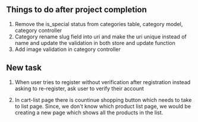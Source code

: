 ## Things to do after project completion 
1. Remove the is_special status from categories table, category model, category controller
2. Category rename slug field into uri and make the uri unique instead of name and update the validation in both store and update function
3. Add image validation in category controller


## New task
1. When user tries to register without verification after registration instead asking to re-register, ask user to verify their account

2. In cart-list page there is countinue shopping button which needs to take to list page. Since, we don't know which product list page, we would be creating a new page which shows all the products in the list.
